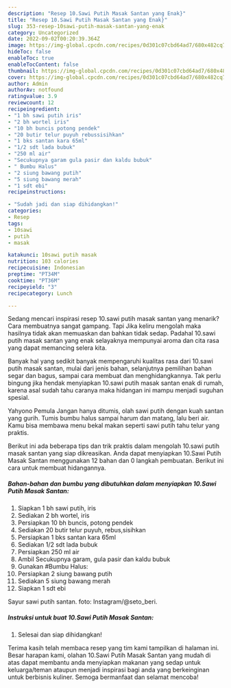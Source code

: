 ```yaml
---
description: "Resep 10.Sawi Putih Masak Santan yang Enak}"
title: "Resep 10.Sawi Putih Masak Santan yang Enak}"
slug: 353-resep-10sawi-putih-masak-santan-yang-enak
category: Uncategorized
date: 2022-09-02T00:20:39.364Z
image: https://img-global.cpcdn.com/recipes/0d301c07cbd64ad7/680x482cq70/10sawi-putih-masak-santan-foto-resep-utama.jpg
hideToc: false
enableToc: true
enableTocContent: false
thumbnail: https://img-global.cpcdn.com/recipes/0d301c07cbd64ad7/680x482cq70/10sawi-putih-masak-santan-foto-resep-utama.jpg
cover: https://img-global.cpcdn.com/recipes/0d301c07cbd64ad7/680x482cq70/10sawi-putih-masak-santan-foto-resep-utama.jpg
author: Admin
authorAv: notfound
ratingvalue: 3.9
reviewcount: 12
recipeingredient:
- "1 bh sawi putih iris"
- "2 bh wortel iris"
- "10 bh buncis potong pendek"
- "20 butir telur puyuh rebussisihkan"
- "1 bks santan kara 65ml"
- "1/2 sdt lada bubuk"
- "250 ml air"
- "Secukupnya garam gula pasir dan kaldu bubuk"
- " Bumbu Halus"
- "2 siung bawang putih"
- "5 siung bawang merah"
- "1 sdt ebi"
recipeinstructions:

- "Sudah jadi dan siap dihidangkan!"
categories:
- Resep
tags:
- 10sawi
- putih
- masak

katakunci: 10sawi putih masak 
nutrition: 103 calories
recipecuisine: Indonesian
preptime: "PT34M"
cooktime: "PT36M"
recipeyield: "3"
recipecategory: Lunch

---
```



Sedang mencari inspirasi resep 10.sawi putih masak santan yang menarik? Cara membuatnya sangat gampang. Tapi Jika keliru mengolah maka hasilnya tidak akan memuaskan dan bahkan tidak sedap. Padahal 10.sawi putih masak santan yang enak selayaknya mempunyai aroma dan cita rasa yang dapat memancing selera kita.


Banyak hal yang sedikit banyak mempengaruhi kualitas rasa dari 10.sawi putih masak santan, mulai dari jenis bahan, selanjutnya pemilihan bahan segar dan bagus, sampai cara membuat dan menghidangkannya. Tak perlu bingung jika hendak menyiapkan 10.sawi putih masak santan enak di rumah, karena asal sudah tahu caranya maka hidangan ini mampu menjadi suguhan spesial.

Yahyono Pemula Jangan hanya ditumis, olah sawi putih dengan kuah santan yang gurih. Tumis bumbu halus sampai harum dan matang, lalu beri air. Kamu bisa membawa menu bekal makan seperti sawi putih tahu telur yang praktis.


Berikut ini ada beberapa tips dan trik praktis dalam mengolah 10.sawi putih masak santan yang siap dikreasikan. Anda dapat menyiapkan 10.Sawi Putih Masak Santan menggunakan 12 bahan dan 0 langkah pembuatan. Berikut ini cara untuk membuat hidangannya.

<!--inarticleads1-->

##### Bahan-bahan dan bumbu yang dibutuhkan dalam menyiapkan 10.Sawi Putih Masak Santan:

1. Siapkan 1 bh sawi putih, iris
1. Sediakan 2 bh wortel, iris
1. Persiapkan 10 bh buncis, potong pendek
1. Sediakan 20 butir telur puyuh, rebus,sisihkan
1. Persiapkan 1 bks santan kara 65ml
1. Sediakan 1/2 sdt lada bubuk
1. Persiapkan 250 ml air
1. Ambil Secukupnya garam, gula pasir dan kaldu bubuk
1. Gunakan  #Bumbu Halus:
1. Persiapkan 2 siung bawang putih
1. Sediakan 5 siung bawang merah
1. Siapkan 1 sdt ebi


Sayur sawi putih santan. foto: Instagram/@seto_beri. 

<!--inarticleads2-->

##### Instruksi untuk buat 10.Sawi Putih Masak Santan:


1. Selesai dan siap dihidangkan!



Terima kasih telah membaca resep yang tim kami tampilkan di halaman ini. Besar harapan kami, olahan 10.Sawi Putih Masak Santan yang mudah di atas dapat membantu anda menyiapkan makanan yang sedap untuk keluarga/teman ataupun menjadi inspirasi bagi anda yang berkeinginan untuk berbisnis kuliner. Semoga bermanfaat dan selamat mencoba!
